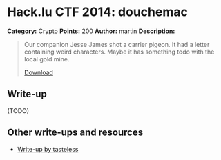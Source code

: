 # Hack.lu CTF 2014: douchemac

**Category:** Crypto
**Points:** 200
**Author:** martin
**Description:**

> Our companion Jesse James shot a carrier pigeon. It had a letter containing weird characters. Maybe it has something todo with the local gold mine.
>
> [Download](douchemac_5386355bd9a1a4b11b196480f2e6ed78.pcap)

## Write-up

(TODO)

## Other write-ups and resources

* [Write-up by tasteless](http://tasteless.se/2014/10/hack-lu-ctf-2014-douchemac/)
